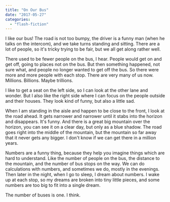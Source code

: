 ```yaml
---
title: "On Our Bus"
date: "2017-05-27"
categories: 
  - "flash-fiction"
---
```


I like our bus! The road is not too bumpy, the driver is a funny man (when he talks on the intercom), and we take turns standing and sitting. There are a lot of people, so it's tricky trying to be fair, but we all get along rather well.

There used to be fewer people on the bus, I hear. People would get on and get off, going to places not on the bus. But then something happened, not sure what, and people no longer wanted to get off the bus. So there were more and more people with each stop. There are very many of us now. Millions. Billions. Maybe trillions.

I like to get a seat on the left side, so I can look at the other lane and wonder. But I also like the right side where I can focus on the people outside and their houses. They look kind of funny, but also a little sad.

When I am standing in the aisle and happen to be close to the front, I look at the road ahead. It gets narrower and narrower until it stabs into the horizon and disappears. It's funny. And there is a great big mountain over the horizon, you can see it on a clear day, but only as a blue shadow. The road goes right into the middle of the mountain, but the mountain so far away that it never gets any bigger. I don't know if we can get there in a million years.

Numbers are a funny thing, because they help you imagine things which are hard to understand. Like the number of people on the bus, the distance to the mountain, and the number of bus stops on the way. We can do calculations with numbers, and sometimes we do, mostly in the evenings. Then later in the night, when I go to sleep, I dream about numbers. I wake up at each stop, so my dreams are broken into tiny little pieces, and some numbers are too big to fit into a single dream.

The number of buses is one. I think.
